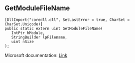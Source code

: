 ## GetModuleFileName

```
[DllImport("coredll.dll", SetLastError = true, CharSet = CharSet.Unicode)]
public static extern uint GetModuleFileName(
   IntPtr hModule,
   StringBuilder lpFilename,
   uint nSize
);
```

Microsoft documentation: [Link](https://docs.microsoft.com/en-us/windows/win32/api/libloaderapi/nf-libloaderapi-getmodulefilenamea)
